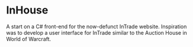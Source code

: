 InHouse
=======

A start on a C# front-end for the now-defunct InTrade website.  Inspiration was to develop a user interface for InTrade similar to the Auction House in World of Warcraft.


